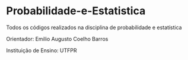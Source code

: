 # Probabilidade-e-Estatistica
Todos os códigos realizados na disciplina de probabilidade e estatística

Orientador: Emilio Augusto Coelho Barros

Instituição de Ensino: UTFPR
